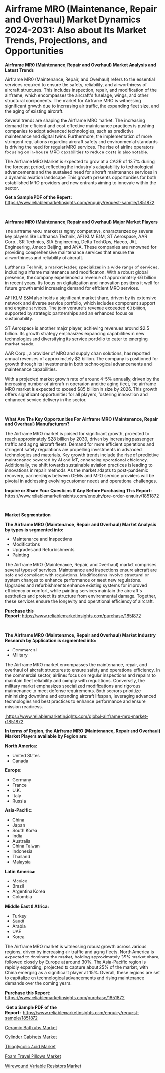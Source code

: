 <p><h1>Airframe MRO (Maintenance, Repair and Overhaul) Market Dynamics 2024-2031: Also about Its Market Trends, Projections, and Opportunities</h1></p><p><strong>Airframe MRO (Maintenance, Repair and Overhaul) Market Analysis and Latest Trends</strong></p>
<p><p>Airframe MRO (Maintenance, Repair, and Overhaul) refers to the essential services required to ensure the safety, reliability, and airworthiness of aircraft structures. This includes inspection, repair, and modification of the airframe, which encompasses the aircraft's fuselage, wings, and other structural components. The market for Airframe MRO is witnessing significant growth due to increasing air traffic, the expanding fleet size, and the aging of existing aircraft.</p><p>Several trends are shaping the Airframe MRO market. The increasing demand for efficient and cost-effective maintenance practices is pushing companies to adopt advanced technologies, such as predictive maintenance and digital twins. Furthermore, the implementation of more stringent regulations regarding aircraft safety and environmental standards is driving the need for regular MRO services. The rise of airline operators focusing on in-house MRO capabilities to reduce costs is also notable.</p><p>The Airframe MRO Market is expected to grow at a CAGR of 13.7% during the forecast period, reflecting the industry's adaptability to technological advancements and the sustained need for aircraft maintenance services in a dynamic aviation landscape. This growth presents opportunities for both established MRO providers and new entrants aiming to innovate within the sector.</p></p>
<p><strong>Get a Sample PDF of the Report:&nbsp;</strong> <a href="https://www.reliablemarketinsights.com/enquiry/request-sample/1851872?utm_campaign=1589&utm_medium=2&utm_source=Github&utm_content=ia&utm_term=18102024&utm_id=airframe-mro-maintenance-repair-and-overhaul">https://www.reliablemarketinsights.com/enquiry/request-sample/1851872</a></p>
<p>&nbsp;</p>
<p><strong>Airframe MRO (Maintenance, Repair and Overhaul) Major Market Players</strong></p>
<p><p>The airframe MRO market is highly competitive, characterized by several key players like Lufthansa Technik, AFI KLM E&M, ST Aerospace, AAR Corp., SR Technics, SIA Engineering, Delta TechOps, Haeco, JAL Engineering, Ameco Beijing, and ANA. These companies are renowned for providing comprehensive maintenance services that ensure the airworthiness and reliability of aircraft.</p><p>Lufthansa Technik, a market leader, specializes in a wide range of services, including airframe maintenance and modification. With a robust global presence, the company experienced a revenue of approximately €6 billion in recent years. Its focus on digitalization and innovation positions it well for future growth amid increasing demand for efficient MRO services.</p><p>AFI KLM E&M also holds a significant market share, driven by its extensive network and diverse service portfolio, which includes component support and engine services. The joint venture's revenue exceeded €3 billion, supported by strategic partnerships and an enhanced focus on sustainability.</p><p>ST Aerospace is another major player, achieving revenues around $2.5 billion. Its growth strategy emphasizes expanding capabilities in new technologies and diversifying its service portfolio to cater to emerging market needs.</p><p>AAR Corp., a provider of MRO and supply chain solutions, has reported annual revenues of approximately $2 billion. The company is positioned for growth through its investments in both technological advancements and maintenance capabilities.</p><p>With a projected market growth rate of around 4-5% annually, driven by the increasing number of aircraft in operation and the aging fleet, the airframe MRO market is expected to exceed $85 billion in size by 2026. This growth offers significant opportunities for all players, fostering innovation and enhanced service delivery in the sector.</p></p>
<p>&nbsp;</p>
<p><strong>What Are The Key Opportunities For Airframe MRO (Maintenance, Repair and Overhaul) Manufacturers?</strong></p>
<p><p>The Airframe MRO market is poised for significant growth, projected to reach approximately $28 billion by 2030, driven by increasing passenger traffic and aging aircraft fleets. Demand for more efficient operations and stringent safety regulations are propelling investments in advanced technologies and materials. Key growth trends include the rise of predictive maintenance powered by AI and IoT, enhancing operational efficiency. Additionally, the shift towards sustainable aviation practices is leading to innovations in repair methods. As the market adapts to post-pandemic recovery, partnerships between OEMs and MRO service providers will be pivotal in addressing evolving customer needs and operational challenges.</p></p>
<p><strong>Inquire or Share Your Questions If Any Before Purchasing This Report:</strong> <a href="https://www.reliablemarketinsights.com/enquiry/pre-order-enquiry/1851872?utm_campaign=1589&utm_medium=2&utm_source=Github&utm_content=ia&utm_term=18102024&utm_id=airframe-mro-maintenance-repair-and-overhaul">https://www.reliablemarketinsights.com/enquiry/pre-order-enquiry/1851872</a></p>
<p>&nbsp;</p>
<p><strong>Market Segmentation</strong></p>
<p><strong>The Airframe MRO (Maintenance, Repair and Overhaul) Market Analysis by types is segmented into:</strong></p>
<p><ul><li>Maintenance and Inspections</li><li>Modifications</li><li>Upgrades and Refurbishments</li><li>Painting</li></ul></p>
<p><p>The Airframe MRO (Maintenance, Repair, and Overhaul) market comprises several types of services. Maintenance and inspections ensure aircraft are safe and compliant with regulations. Modifications involve structural or system changes to enhance performance or meet new regulations. Upgrades and refurbishments enhance existing systems for improved efficiency or comfort, while painting services maintain the aircraft's aesthetics and protect its structure from environmental damage. Together, these services ensure the longevity and operational efficiency of aircraft.</p></p>
<p><strong>Purchase this Report:&nbsp;</strong><a href="https://www.reliablemarketinsights.com/purchase/1851872?utm_campaign=1589&utm_medium=2&utm_source=Github&utm_content=ia&utm_term=18102024&utm_id=airframe-mro-maintenance-repair-and-overhaul">https://www.reliablemarketinsights.com/purchase/1851872</a></p>
<p>&nbsp;</p>
<p><strong>The Airframe MRO (Maintenance, Repair and Overhaul) Market Industry Research by Application is segmented into:</strong></p>
<p><ul><li>Commercial</li><li>Military</li></ul></p>
<p><p>The Airframe MRO market encompasses the maintenance, repair, and overhaul of aircraft structures to ensure safety and operational efficiency. In the commercial sector, airlines focus on regular inspections and repairs to maintain fleet reliability and comply with regulations. Conversely, the military market emphasizes specialized modifications and rigorous maintenance to meet defense requirements. Both sectors prioritize minimizing downtime and extending aircraft lifespan, leveraging advanced technologies and best practices to enhance performance and ensure mission readiness.</p></p>
<p><a href="https://www.reliablemarketinsights.com/global-airframe-mro-market-r1851872?utm_campaign=1589&utm_medium=2&utm_source=Github&utm_content=ia&utm_term=18102024&utm_id=airframe-mro-maintenance-repair-and-overhaul">&nbsp;https://www.reliablemarketinsights.com/global-airframe-mro-market-r1851872</a></p>
<p><strong>In terms of Region, the Airframe MRO (Maintenance, Repair and Overhaul) Market Players available by Region are:</strong></p>
<p>
    <p> <strong> North America: </strong>
        <ul>
            <li>United States</li>
            <li>Canada</li>
        </ul>
        </p> 
    <p> <strong> Europe: </strong>
        <ul>
            <li>Germany</li>
            <li>France</li>
            <li>U.K.</li>
            <li>Italy</li>
            <li>Russia</li>
        </ul>
        </p> 
    <p> <strong> Asia-Pacific: </strong>
        <ul>
            <li>China</li>
            <li>Japan</li>
            <li>South Korea</li>
            <li>India</li>
            <li>Australia</li>
            <li>China Taiwan</li>
            <li>Indonesia</li>
            <li>Thailand</li>
            <li>Malaysia</li>
        </ul>
        </p> 
    <p> <strong> Latin America: </strong>
        <ul>
            <li>Mexico</li>
            <li>Brazil</li>
            <li>Argentina Korea</li>
            <li>Colombia</li>
        </ul>
        </p> 
    <p> <strong> Middle East & Africa: </strong>
        <ul>
            <li>Turkey</li>
            <li>Saudi</li>
            <li>Arabia</li>
            <li>UAE</li>
            <li>Korea</li>
        </ul>
    </p>
    </p>
<p><p>The Airframe MRO market is witnessing robust growth across various regions, driven by increasing air traffic and aging fleets. North America is expected to dominate the market, holding approximately 35% market share, followed closely by Europe at around 30%. The Asia-Pacific region is rapidly expanding, projected to capture about 25% of the market, with China emerging as a significant player at 15%. Overall, these regions are set to capitalize on technological advancements and rising maintenance demands over the coming years.</p></p>
<p><strong>Purchase this Report: </strong><a href="https://www.reliablemarketinsights.com/purchase/1851872?utm_campaign=1589&utm_medium=2&utm_source=Github&utm_content=ia&utm_term=18102024&utm_id=airframe-mro-maintenance-repair-and-overhaul">https://www.reliablemarketinsights.com/purchase/1851872</a></p>
<p>&nbsp;<strong>Get a Sample PDF of the Report:&nbsp;&nbsp;</strong><a href="https://www.reliablemarketinsights.com/enquiry/request-sample/1851872?utm_campaign=1589&utm_medium=2&utm_source=Github&utm_content=ia&utm_term=18102024&utm_id=airframe-mro-maintenance-repair-and-overhaul">https://www.reliablemarketinsights.com/enquiry/request-sample/1851872</a></p>
<p><strong></strong></p>
<p><p><a href="https://www.linkedin.com/pulse/ceramic-bathtubs-value-chain-analysis-from-raw-materials-j6mte?utm_campaign=1589&utm_medium=2&utm_source=Github&utm_content=ia&utm_term=18102024&utm_id=airframe-mro-maintenance-repair-and-overhaul">Ceramic Bathtubs Market</a></p><p><a href="https://issuu.com/reportprime-2/docs/cylinder-cabinets-market-size-2030._3e754b7891bde1?utm_campaign=1589&utm_medium=2&utm_source=Github&utm_content=ia&utm_term=18102024&utm_id=airframe-mro-maintenance-repair-and-overhaul">Cylinder Cabinets Market</a></p><p><a href="https://www.linkedin.com/pulse/thioglycolic-acid-market-ecosystem-competitive-landscape-strategic-1wqyf?utm_campaign=1589&utm_medium=2&utm_source=Github&utm_content=ia&utm_term=18102024&utm_id=airframe-mro-maintenance-repair-and-overhaul">Thioglycolic Acid Market</a></p><p><a href="https://www.linkedin.com/pulse/analyzing-foam-travel-pillows-market-dynamics-growth-drivers-0yhqe?utm_campaign=1589&utm_medium=2&utm_source=Github&utm_content=ia&utm_term=18102024&utm_id=airframe-mro-maintenance-repair-and-overhaul">Foam Travel Pillows Market</a></p><p><a href="https://www.linkedin.com/pulse/deep-dive-wirewound-variable-resistors-market-itstrends-segmentation-sfbsf?utm_campaign=1589&utm_medium=2&utm_source=Github&utm_content=ia&utm_term=18102024&utm_id=airframe-mro-maintenance-repair-and-overhaul">Wirewound Variable Resistors Market</a></p></p>